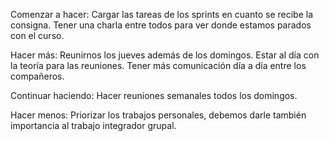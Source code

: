 Comenzar a hacer: Cargar las tareas de los sprints en cuanto se recibe la consigna. Tener una charla entre todos para ver donde estamos parados con el curso. 

Hacer más: Reunirnos los jueves además de los domingos. Estar al día con la teoría para las reuniones. Tener más comunicación día a día entre los compañeros.

Continuar haciendo: Hacer reuniones semanales todos los domingos.

Hacer menos: Priorizar los trabajos personales, debemos darle también importancia al trabajo integrador grupal.

